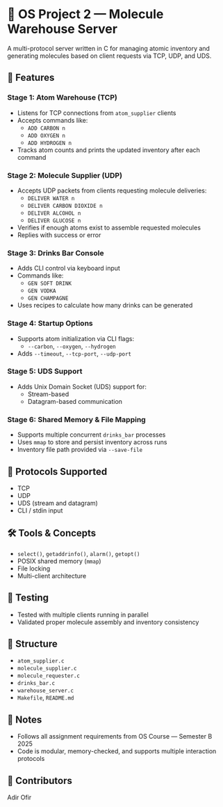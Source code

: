 # 🧪 OS Project 2 — Molecule Warehouse Server

A multi-protocol server written in C for managing atomic inventory and generating molecules based on client requests via TCP, UDP, and UDS.

## 🚀 Features

### Stage 1: Atom Warehouse (TCP)
- Listens for TCP connections from `atom_supplier` clients
- Accepts commands like:
  - `ADD CARBON n`
  - `ADD OXYGEN n`
  - `ADD HYDROGEN n`
- Tracks atom counts and prints the updated inventory after each command

### Stage 2: Molecule Supplier (UDP)
- Accepts UDP packets from clients requesting molecule deliveries:
  - `DELIVER WATER n`
  - `DELIVER CARBON DIOXIDE n`
  - `DELIVER ALCOHOL n`
  - `DELIVER GLUCOSE n`
- Verifies if enough atoms exist to assemble requested molecules
- Replies with success or error

### Stage 3: Drinks Bar Console
- Adds CLI control via keyboard input
- Commands like:
  - `GEN SOFT DRINK`
  - `GEN VODKA`
  - `GEN CHAMPAGNE`
- Uses recipes to calculate how many drinks can be generated

### Stage 4: Startup Options
- Supports atom initialization via CLI flags:
  - `--carbon`, `--oxygen`, `--hydrogen`
- Adds `--timeout`, `--tcp-port`, `--udp-port`

### Stage 5: UDS Support
- Adds Unix Domain Socket (UDS) support for:
  - Stream-based
  - Datagram-based communication

### Stage 6: Shared Memory & File Mapping
- Supports multiple concurrent `drinks_bar` processes
- Uses `mmap` to store and persist inventory across runs
- Inventory file path provided via `--save-file`

## 📡 Protocols Supported
- TCP
- UDP
- UDS (stream and datagram)
- CLI / stdin input

## 🛠️ Tools & Concepts
- `select()`, `getaddrinfo()`, `alarm()`, `getopt()`
- POSIX shared memory (`mmap`)
- File locking
- Multi-client architecture

## 🧪 Testing
- Tested with multiple clients running in parallel
- Validated proper molecule assembly and inventory consistency

## 📁 Structure
- `atom_supplier.c`
- `molecule_supplier.c`
- `molecule_requester.c`
- `drinks_bar.c`
- `warehouse_server.c`
- `Makefile`, `README.md`

## 📌 Notes
- Follows all assignment requirements from OS Course — Semester B 2025
- Code is modular, memory-checked, and supports multiple interaction protocols

## 👥 Contributors
Adir Ofir
